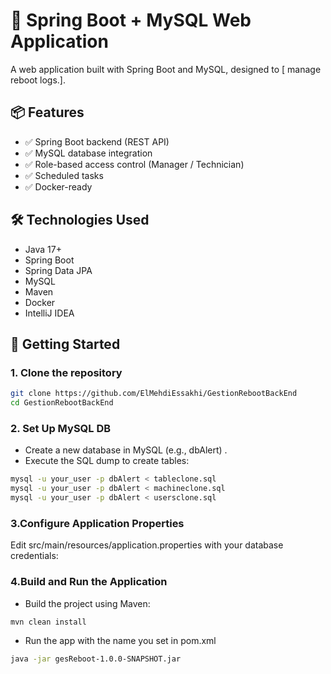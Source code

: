 # 🚀 Spring Boot + MySQL Web Application

A web application built with Spring Boot and MySQL, designed to [ manage reboot logs.].

## 📦 Features

- ✅ Spring Boot backend (REST API)
- ✅ MySQL database integration
- ✅ Role-based access control (Manager / Technician)
- ✅ Scheduled tasks 
- ✅ Docker-ready 

## 🛠️ Technologies Used

- Java 17+
- Spring Boot
- Spring Data JPA
- MySQL
- Maven
- Docker 
- IntelliJ IDEA

## 🚀 Getting Started

### 1. Clone the repository

```bash
git clone https://github.com/ElMehdiEssakhi/GestionRebootBackEnd
cd GestionRebootBackEnd
```
### 2. Set Up MySQL DB

- Create a new database in MySQL (e.g., dbAlert) .
- Execute the SQL dump to create tables:
```bash
mysql -u your_user -p dbAlert < tableclone.sql
mysql -u your_user -p dbAlert < machineclone.sql
mysql -u your_user -p dbAlert < usersclone.sql
```
### 3.Configure Application Properties

Edit src/main/resources/application.properties with your database credentials:

### 4.Build and Run the Application

- Build the project using Maven:
```bash
mvn clean install
```
- Run the app with the name you set in pom.xml
```bash
java -jar gesReboot-1.0.0-SNAPSHOT.jar
```